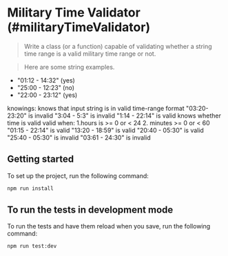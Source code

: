 # Military Time Validator (#militaryTimeValidator)

> Write a class (or a function) capable of validating whether a string time range is a valid military time range or not.

> Here are some string examples.

- "01:12 - 14:32" (yes)
- "25:00 - 12:23" (no)
- "22:00 - 23:12" (yes)

knowings:
    knows that input string is in valid time-range format
        "03:20-23:20" is invalid
        "3:04 - 5:3" is invalid
        "1:14 - 22:14" is valid
    knows whether time is valid
        valid when:
            1.hours is >= 0 or < 24
            2. minutes >= 0 or < 60
    "01:15 - 22:14" is valid
    "13:20 - 18:59" is valid
    "20:40 - 05:30" is valid
    "25:40 - 05:30" is invalid
    "03:61 - 24:30" is invalid

## Getting started

To set up the project, run the following command:

```bash
npm run install
```

## To run the tests in development mode

To run the tests and have them reload when you save, run the following command:

```bash
npm run test:dev
```
